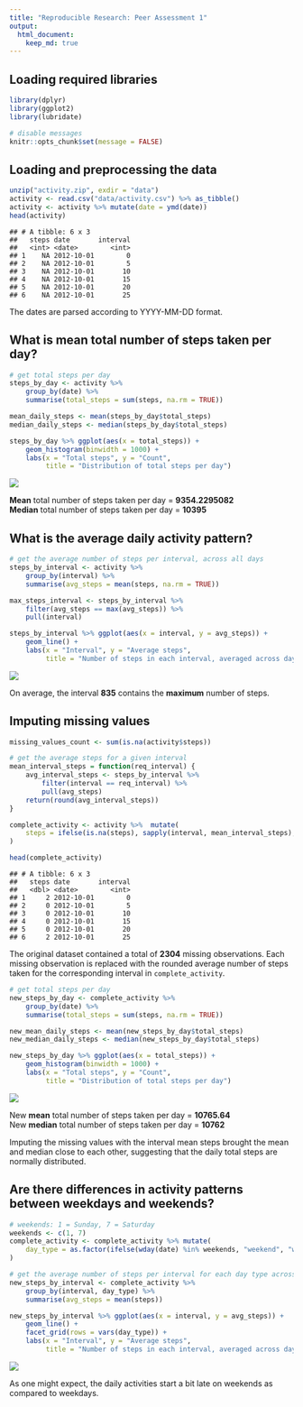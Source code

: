 ```yaml
---
title: "Reproducible Research: Peer Assessment 1"
output: 
  html_document:
    keep_md: true
---
```


## Loading required libraries


```r
library(dplyr)
library(ggplot2)
library(lubridate)

# disable messages
knitr::opts_chunk$set(message = FALSE)
```

## Loading and preprocessing the data


```r
unzip("activity.zip", exdir = "data")
activity <- read.csv("data/activity.csv") %>% as_tibble()
activity <- activity %>% mutate(date = ymd(date))
head(activity)
```

```
## # A tibble: 6 x 3
##   steps date       interval
##   <int> <date>        <int>
## 1    NA 2012-10-01        0
## 2    NA 2012-10-01        5
## 3    NA 2012-10-01       10
## 4    NA 2012-10-01       15
## 5    NA 2012-10-01       20
## 6    NA 2012-10-01       25
```
The dates are parsed according to YYYY-MM-DD format.

## What is mean total number of steps taken per day?


```r
# get total steps per day
steps_by_day <- activity %>% 
    group_by(date) %>% 
    summarise(total_steps = sum(steps, na.rm = TRUE))

mean_daily_steps <- mean(steps_by_day$total_steps)
median_daily_steps <- median(steps_by_day$total_steps)

steps_by_day %>% ggplot(aes(x = total_steps)) +
    geom_histogram(binwidth = 1000) +
    labs(x = "Total steps", y = "Count",
         title = "Distribution of total steps per day")
```

![](PA1_template_files/figure-html/daily_steps-1.png)<!-- -->

**Mean** total number of steps taken per day = **9354.2295082** \
**Median** total number of steps taken per day = **10395**

## What is the average daily activity pattern?


```r
# get the average number of steps per interval, across all days
steps_by_interval <- activity %>% 
    group_by(interval) %>% 
    summarise(avg_steps = mean(steps, na.rm = TRUE))

max_steps_interval <- steps_by_interval %>%
    filter(avg_steps == max(avg_steps)) %>% 
    pull(interval)

steps_by_interval %>% ggplot(aes(x = interval, y = avg_steps)) +
    geom_line() +
    labs(x = "Interval", y = "Average steps",
         title = "Number of steps in each interval, averaged across days")
```

![](PA1_template_files/figure-html/interval_steps-1.png)<!-- -->

On average, the interval **835** contains the **maximum**
number of steps.

## Imputing missing values


```r
missing_values_count <- sum(is.na(activity$steps))

# get the average steps for a given interval
mean_interval_steps = function(req_interval) {
    avg_interval_steps <- steps_by_interval %>% 
        filter(interval == req_interval) %>% 
        pull(avg_steps)
    return(round(avg_interval_steps))
}

complete_activity <- activity %>%  mutate(
    steps = ifelse(is.na(steps), sapply(interval, mean_interval_steps), steps)
)

head(complete_activity)
```

```
## # A tibble: 6 x 3
##   steps date       interval
##   <dbl> <date>        <int>
## 1     2 2012-10-01        0
## 2     0 2012-10-01        5
## 3     0 2012-10-01       10
## 4     0 2012-10-01       15
## 5     0 2012-10-01       20
## 6     2 2012-10-01       25
```

The original dataset contained a total of **2304** missing
observations. Each missing observation is replaced with the rounded average
number of steps taken for the corresponding interval in `complete_activity`.


```r
# get total steps per day
new_steps_by_day <- complete_activity %>% 
    group_by(date) %>% 
    summarise(total_steps = sum(steps, na.rm = TRUE))

new_mean_daily_steps <- mean(new_steps_by_day$total_steps)
new_median_daily_steps <- median(new_steps_by_day$total_steps)

new_steps_by_day %>% ggplot(aes(x = total_steps)) +
    geom_histogram(binwidth = 1000) +
    labs(x = "Total steps", y = "Count",
         title = "Distribution of total steps per day")
```

![](PA1_template_files/figure-html/new_daily_steps-1.png)<!-- -->

New **mean** total number of steps taken per day =
**10765.64** \
New **median** total number of steps taken per day =
**10762**

Imputing the missing values with the interval mean steps brought the mean and
median close to each other, suggesting that the daily total steps are normally
distributed.

## Are there differences in activity patterns between weekdays and weekends?


```r
# weekends: 1 = Sunday, 7 = Saturday
weekends <- c(1, 7)
complete_activity <- complete_activity %>% mutate(
    day_type = as.factor(ifelse(wday(date) %in% weekends, "weekend", "weekday"))
)

# get the average number of steps per interval for each day type across all days
new_steps_by_interval <- complete_activity %>% 
    group_by(interval, day_type) %>% 
    summarise(avg_steps = mean(steps))

new_steps_by_interval %>% ggplot(aes(x = interval, y = avg_steps)) +
    geom_line() +
    facet_grid(rows = vars(day_type)) +
    labs(x = "Interval", y = "Average steps",
         title = "Number of steps in each interval, averaged across days")
```

![](PA1_template_files/figure-html/weekend_comparison-1.png)<!-- -->

As one might expect, the daily activities start a bit late on weekends as
compared to weekdays.
